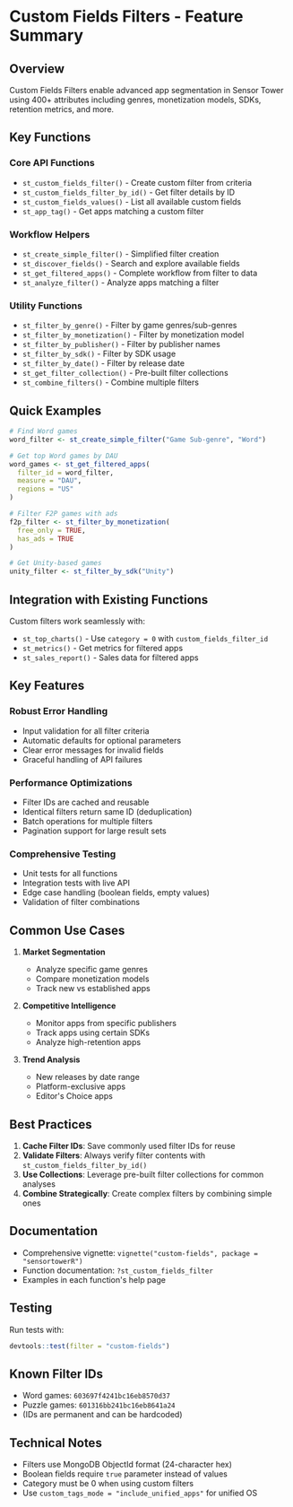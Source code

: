 # Custom Fields Filters - Feature Summary

## Overview
Custom Fields Filters enable advanced app segmentation in Sensor Tower using 400+ attributes including genres, monetization models, SDKs, retention metrics, and more.

## Key Functions

### Core API Functions
- `st_custom_fields_filter()` - Create custom filter from criteria
- `st_custom_fields_filter_by_id()` - Get filter details by ID
- `st_custom_fields_values()` - List all available custom fields
- `st_app_tag()` - Get apps matching a custom filter

### Workflow Helpers
- `st_create_simple_filter()` - Simplified filter creation
- `st_discover_fields()` - Search and explore available fields
- `st_get_filtered_apps()` - Complete workflow from filter to data
- `st_analyze_filter()` - Analyze apps matching a filter

### Utility Functions
- `st_filter_by_genre()` - Filter by game genres/sub-genres
- `st_filter_by_monetization()` - Filter by monetization model
- `st_filter_by_publisher()` - Filter by publisher names
- `st_filter_by_sdk()` - Filter by SDK usage
- `st_filter_by_date()` - Filter by release date
- `st_get_filter_collection()` - Pre-built filter collections
- `st_combine_filters()` - Combine multiple filters

## Quick Examples

```r
# Find Word games
word_filter <- st_create_simple_filter("Game Sub-genre", "Word")

# Get top Word games by DAU
word_games <- st_get_filtered_apps(
  filter_id = word_filter,
  measure = "DAU",
  regions = "US"
)

# Filter F2P games with ads
f2p_filter <- st_filter_by_monetization(
  free_only = TRUE,
  has_ads = TRUE
)

# Get Unity-based games
unity_filter <- st_filter_by_sdk("Unity")
```

## Integration with Existing Functions

Custom filters work seamlessly with:
- `st_top_charts()` - Use `category = 0` with `custom_fields_filter_id`
- `st_metrics()` - Get metrics for filtered apps
- `st_sales_report()` - Sales data for filtered apps

## Key Features

### Robust Error Handling
- Input validation for all filter criteria
- Automatic defaults for optional parameters
- Clear error messages for invalid fields
- Graceful handling of API failures

### Performance Optimizations
- Filter IDs are cached and reusable
- Identical filters return same ID (deduplication)
- Batch operations for multiple filters
- Pagination support for large result sets

### Comprehensive Testing
- Unit tests for all functions
- Integration tests with live API
- Edge case handling (boolean fields, empty values)
- Validation of filter combinations

## Common Use Cases

1. **Market Segmentation**
   - Analyze specific game genres
   - Compare monetization models
   - Track new vs established apps

2. **Competitive Intelligence**
   - Monitor apps from specific publishers
   - Track apps using certain SDKs
   - Analyze high-retention apps

3. **Trend Analysis**
   - New releases by date range
   - Platform-exclusive apps
   - Editor's Choice apps

## Best Practices

1. **Cache Filter IDs**: Save commonly used filter IDs for reuse
2. **Validate Filters**: Always verify filter contents with `st_custom_fields_filter_by_id()`
3. **Use Collections**: Leverage pre-built filter collections for common analyses
4. **Combine Strategically**: Create complex filters by combining simple ones

## Documentation

- Comprehensive vignette: `vignette("custom-fields", package = "sensortowerR")`
- Function documentation: `?st_custom_fields_filter`
- Examples in each function's help page

## Testing

Run tests with:
```r
devtools::test(filter = "custom-fields")
```

## Known Filter IDs

- Word games: `603697f4241bc16eb8570d37`
- Puzzle games: `601316bb241bc16eb8641a24`
- (IDs are permanent and can be hardcoded)

## Technical Notes

- Filters use MongoDB ObjectId format (24-character hex)
- Boolean fields require `true` parameter instead of values
- Category must be 0 when using custom filters
- Use `custom_tags_mode = "include_unified_apps"` for unified OS